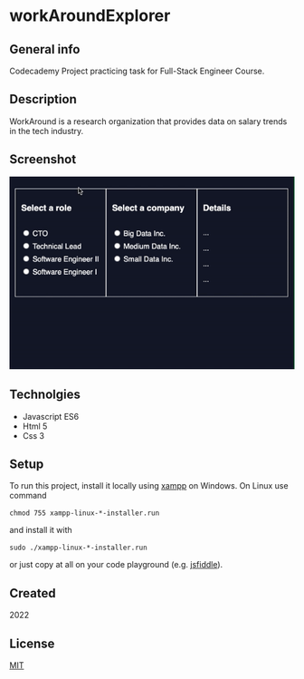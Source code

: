 # workAroundExplorer

## General info

Codecademy Project practicing task for Full-Stack Engineer Course.

## Description

WorkAround is a research organization that provides data on salary trends in the tech industry.

## Screenshot

![Drugsearch screenshot](./WorkAroundExplorerDemo.gif)

## Technolgies

+ Javascript ES6
+ Html 5
+ Css 3

## Setup

To run this project, install it locally using [xampp](https://www.apachefriends.org/hu/index.html) on Windows. On Linux use command
```
chmod 755 xampp-linux-*-installer.run
```
and install it with
```
sudo ./xampp-linux-*-installer.run
```

or just copy at all on your code playground (e.g. [jsfiddle](https://jsfiddle.net/)).

## Created

2022

## License

[MIT](https://choosealicense.com/licenses/mit/)
